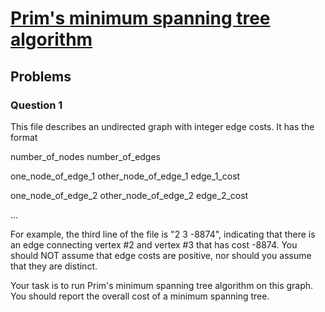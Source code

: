 # [Prim's minimum spanning tree algorithm](http://en.wikipedia.org/wiki/Prim%27s_algorithm)

## Problems
### Question 1
This file describes an undirected graph with integer edge costs. It has the format

number_of_nodes number_of_edges

one_node_of_edge_1 other_node_of_edge_1 edge_1_cost

one_node_of_edge_2 other_node_of_edge_2 edge_2_cost

...

For example, the third line of the file is "2 3 -8874", indicating that there is an edge connecting vertex #2 and
vertex #3 that has cost -8874. You should NOT assume that edge costs are positive, nor should you assume that they are
distinct.

Your task is to run Prim's minimum spanning tree algorithm on this graph. You should report the overall cost of a
minimum spanning tree.